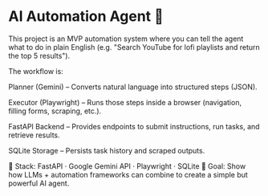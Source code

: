 # AI Automation Agent 🚀

This project is an MVP automation system where you can tell the agent what to do in plain English (e.g. "Search YouTube for lofi playlists and return the top 5 results").

The workflow is:

Planner (Gemini) – Converts natural language into structured steps (JSON).

Executor (Playwright) – Runs those steps inside a browser (navigation, filling forms, scraping, etc.).

FastAPI Backend – Provides endpoints to submit instructions, run tasks, and retrieve results.

SQLite Storage – Persists task history and scraped outputs.

🔹 Stack: FastAPI · Google Gemini API · Playwright · SQLite
🔹 Goal: Show how LLMs + automation frameworks can combine to create a simple but powerful AI agent.